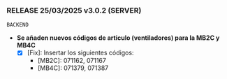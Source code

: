 ### RELEASE 25/03/2025 v3.0.2 (SERVER)
```
BACKEND  
```
- **Se añaden nuevos códigos de articulo (ventiladores) para la MB2C y MB4C**
  - [x] [Fix]: Insertar los siguientes códigos: 
    - [MB2C]: 071162, 071167
    - [MB4C]: 071379, 071387